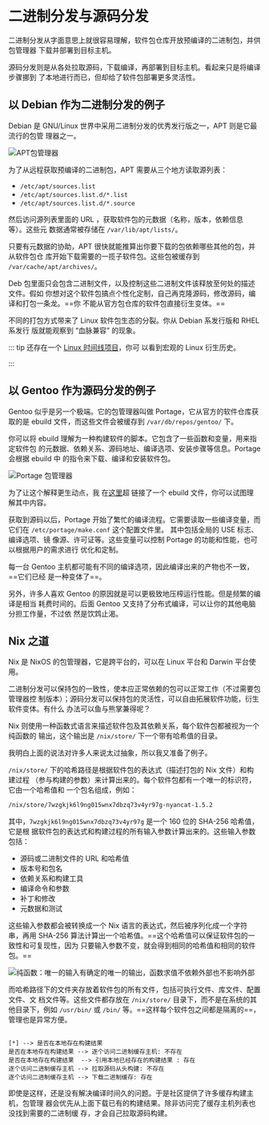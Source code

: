 # 二进制分发与源码分发

二进制分发从字面意思上就很容易理解，软件包仓库开放预编译的二进制包，并供包管理器
下载并部署到目标主机。

源码分发则是从各处拉取源码，下载编译，再部署到目标主机。看起来只是将编译步骤挪到
了本地进行而已，但却给了软件包部署更多灵活性。

## 以 Debian 作为二进制分发的例子

Debian 是 GNU/Linux 世界中采用二进制分发的优秀发行版之一，APT 则是它最流行的包管
理器之一。

![APT包管理器](/images/Concept/Apt.svg)

为了从远程获取预编译的二进制包，APT 需要从三个地方读取源列表：

- `/etc/apt/sources.list`
- `/etc/apt/sources.list.d/*.list`
- `/etc/apt/sources.list.d/*.source`

然后访问源列表里面的 URL ，获取软件包的元数据（名称，版本，依赖信息等）。这些元
数据通常被存储在 `/var/lib/apt/lists/`。

只要有元数据的协助，APT 很快就能推算出你要下载的包依赖哪些其他的包，并从软件包仓
库开始下载需要的一揽子软件包。这些包被缓存到 `/var/cache/apt/archives/`。

Deb 包里面只会包含二进制文件，以及控制这些二进制文件该释放至何处的描述文件。假如
你想对这个软件包搞点个性化定制，自己再克隆源码，修改源码，编译和打包一条龙。==你
不能从官方包仓库的软件包直接衍生变体。==

不同的打包方式带来了 Linux 软件包生态的分裂。你从 Debian 系发行版和 RHEL 系发行
版就能观察到 “血脉兼容” 的现象。

<!-- prettier-ignore -->
::: tip
还存在一个 [Linux 时间线项目](https://github.com/FabioLolix/LinuxTimeline)，你可
以看到宏观的 Linux 衍生历史。

<!-- prettier-ignore -->
:::

## 以 Gentoo 作为源码分发的例子

Gentoo 似乎是另一个极端。它的包管理器叫做 Portage，它从官方的软件仓库获取的是
ebuild 文件，而这些文件会被缓存到 `/var/db/repos/gentoo/` 下。

你可以将 ebuild 理解为一种构建软件的脚本。它包含了一些函数和变量，用来指定软件包
的元数据、依赖关系、源码地址、编译选项、安装步骤等信息。Portage 会根据 ebuild 中
的指令来下载、编译和安装软件包。

![Portage 包管理器](/images/Concept/Portage.svg)

为了让这个解释更生动点，我
在[这里](https://gitweb.gentoo.org/repo/gentoo.git/tree/app-editors/neovim/neovim-9999.ebuild)超
链接了一个 ebuild 文件，你可以试图理解其中内容。

获取到源码以后，Portage 开始了繁忙的编译流程。它需要读取一些编译变量，而它们在
`/etc/portage/make.conf` 这个配置文件里。 其中包括全局的 USE 标志、编译选项、镜
像源、许可证等。这些变量可以控制 Portage 的功能和性能，也可以根据用户的需求进行
优化和定制。

每一台 Gentoo 主机都可能有不同的编译选项，因此编译出来的产物也不一致，==它们已经
是一种变体了==。

另外，许多人喜欢 Gentoo 的原因就是可以更极致地压榨运行性能。但是频繁的编译是相当
耗费时间的。后面 Gentoo 又支持了分布式编译，可以让你的其他电脑分担工作量，不过依
然是饮鸩止渴。

## Nix 之道

Nix 是 NixOS 的包管理器，它是跨平台的，可以在 Linux 平台和 Darwin 平台使用。

二进制分发可以保持包的一致性，使本应正常依赖的包可以正常工作（不过需要包管理器控
制版本）；源码分发可以保持包的灵活性，可以自由拓展软件功能，衍生软件变体。有什么
办法可以鱼与熊掌兼得呢？

Nix 则使用一种函数式语言来描述软件包及其依赖关系，每个软件包都被视为一个纯函数的
输出，这个输出是 `/nix/store/` 下一个带有哈希值的目录。

我明白上面的说法对许多人来说太过抽象，所以我又准备了例子。

`/nix/store/` 下的哈希路径是根据软件包的表达式（描述打包的 Nix 文件）和构建过程
（参与构建的参数）来计算出来的。每个软件包都有一个唯一的标识符，它由一个哈希值和
一个包名组成，例如：

```bash
/nix/store/7wzgkjk6l9ng015wnx7dbzq73v4yr97g-nyancat-1.5.2
```

其中，`7wzgkjk6l9ng015wnx7dbzq73v4yr97g` 是一个 160 位的 SHA-256 哈希值，它是根
据软件包的表达式和构建过程的所有输入参数计算出来的。这些输入参数包括：

- 源码或二进制文件的 URL 和哈希值
- 版本号和包名
- 依赖关系和构建工具
- 编译命令和参数
- 补丁和修改
- 元数据和测试

这些输入参数都会被转换成一个 Nix 语言的表达式，然后被序列化成一个字符串，再用
SHA-256 算法计算出一个哈希值。==这个哈希值可以保证软件包的一致性和可复现性，因为
只要输入参数不变，就会得到相同的哈希值和相同的软件包。==

![纯函数：唯一的输入有确定的唯一的输出，函数求值不依赖外部也不影响外部](/images/Concept/HashPath.svg)

而哈希路径下的文件夹存放着软件包的所有文件，包括可执行文件、库文件、配置文件、文
档文件等。这些文件都存放在 `/nix/store/` 目录下，而不是在系统的其他目录下，例如
`/usr/bin/` 或 `/bin/` 等。==这样每个软件包之间都是隔离的==，管理也是异常方便。

```state 查找需求的包

[*] --> 是否在本地存在构建结果
是否在本地存在构建结果 --> 逐个访问二进制缓存主机: 不存在
是否在本地存在构建结果  --> 引用本地已经存在的构建结果 : 存在
逐个访问二进制缓存主机 --> 拉取源码从头构建: 不存在
逐个访问二进制缓存主机 --> 下载二进制缓存: 存在
```

即使是这样，还是没有解决编译时间久的问题。于是社区提供了许多缓存构建主机，包管理
器会优先从上面下载已有的构建结果。除非访问完了缓存主机列表也没找到需要的二进制缓
存，才会自己拉取源码构建。
